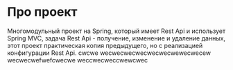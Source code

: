 # Про проект
Многомодульный проект на Spring, который имеет Rest Api и использует Spring MVC, задача Rest Api - получение, изменение и удаление данных, этот проект практическая копия предыдущего, но с реализацией конфигурации Rest Api.
cwcwe
wecwecwecwecwecwecwewecwecew
wecwecwefwefcwecwe
weccwecweccwewcwec
